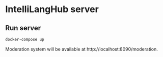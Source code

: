 # IntelliLangHub server

## Run server

```bash
docker-compose up
```

Moderation system will be available at http://localhost:8090/moderation.